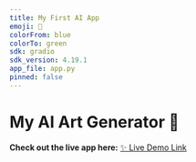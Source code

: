 ```yaml
---
title: My First AI App
emoji: 🚀
colorFrom: blue
colorTo: green
sdk: gradio
sdk_version: 4.19.1
app_file: app.py
pinned: false
---
```


# My AI Art Generator 🎨

**Check out the live app here:** [✨ Live Demo Link](https://huggingface.co/spaces/AmitCseR/My-First-AI-App)
